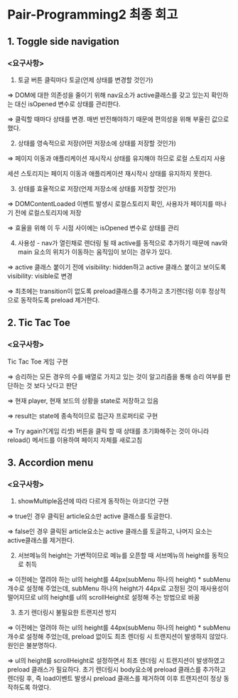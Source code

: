 # Pair-Programming2 최종 회고

## 1. Toggle side navigation

### <**요구사항>**

1) 토글 버튼 클릭마다 토글(언제 상태를 변경할 것인가)

⇒ DOM에 대한 의존성을 줄이기 위해 nav요소가 active클래스를 갖고 있는지 확인하는 대신 isOpened 변수로 상태를 관리한다. 

⇒ 클릭할 때마다 상태를 변경. 매번 반전해야하기 때문에 편의성을 위해 부울린 값으로 했다.  

2) 상태를 영속적으로 저장(어떤 저장소에 상태를 저장할 것인가)

⇒ 페이지 이동과 애플리케이션 재시작시 상태를 유지해야 하므로 로컬 스토리지 사용

세션 스토리지는 페이지 이동과 애플리케이션 재시작시 상태를 유지하지 못한다. 

3) 상태를 효율적으로 저장(언제 저장소에 상태를 저장할 것인가)

⇒ DOMContentLoaded 이벤트 발생시 로컬스토리지 확인, 사용자가 페이지를 떠나기 전에 로컬스토리지에 저장

⇒ 효율을 위해 이 두 시점 사이에는 isOpened 변수로 상태를 관리

4) 사용성 - nav가 열린채로 렌더링 될 때 active를 동적으로 추가하기 때문에 nav와 main 요소의 위치가 이동하는 움직임이 보이는 경우가 있다.

⇒ active 클래스 붙이기 전에 visibility: hidden하고 active 클래스 붙이고 보이도록 visibility: visible로 변경

⇒ 최초에는 transition이 없도록 preload클래스를 추가하고 초기렌더링 이후 정상적으로 동작하도록 preload 제거한다.

## 2. Tic Tac Toe

### <**요구사항>**

Tic Tac Toe 게임 구현

⇒ 승리하는 모든 경우의 수를 배열로 가지고 있는 것이 알고리즘을 통해 승리 여부를 판단하는 것 보다 낫다고 판단

⇒ 현재 player, 현재 보드의 상황을 state로 저장하고 있음

⇒ result는 state에 종속적이므로 접근자 프로퍼티로 구현

⇒ Try again?(게임 리셋) 버튼을 클릭 할 때 상태를 초기화해주는 것이 아니라 reload() 메서드를 이용하여 페이지 자체를 새로고침

## 3. Accordion menu

### <**요구사항>**

1) showMultiple옵션에 따라 다르게 동작하는 아코디언 구현

⇒ true인 경우 클릭된 article요소만 active 클래스를 토글한다. 

⇒ false인 경우 클릭된 article요소는 active 클래스를 토글하고, 나머지 요소는 active클래스를 제거한다. 

2) 서브메뉴의 height는 가변적이므로 메뉴를 오픈할 때 서브메뉴의 height를 동적으로 취득

⇒ 이전에는 열려야 하는 ul의 height를  44px(subMenu 하나의 height) * subMenu 개수로 설정해 주었는데, subMenu 하나의 height가 44px로 고정된 것이 재사용성이 떨어지므로 ul의 height를 ul의 scrollHeight로 설정해 주는 방법으로 바꿈

3) 초기 렌더링시 불필요한 트랜지션 방지

⇒ 이전에는 열려야 하는 ul의 height를  44px(subMenu 하나의 height) * subMenu 개수로 설정해 주었는데, preload 없이도 최초 렌더링 시 트랜지션이 발생하지 않았다. 원인은 불분명하다.  

⇒ ul의 height를 scrollHeight로 설정하면서 최초 렌더링 시 트랜지션이 발생하였고 preload 클래스가 필요하다. 초기 렌더링시 body요소에 preload 클래스를 추가하고 렌더링 후, 즉 load이벤트 발생시 preload 클래스를 제거하여 이후 트랜지션이 정상 동작하도록 하였다.
